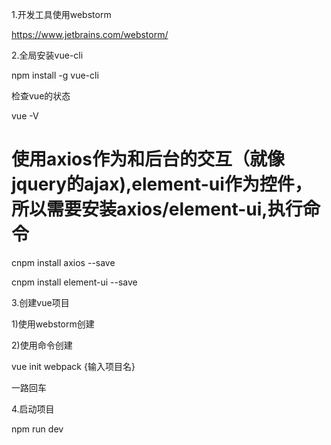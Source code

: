1.开发工具使用webstorm

https://www.jetbrains.com/webstorm/

2.全局安装vue-cli

npm install -g vue-cli

检查vue的状态

vue -V

# 使用axios作为和后台的交互（就像jquery的ajax),element-ui作为控件，所以需要安装axios/element-ui,执行命令
cnpm install axios --save

cnpm install element-ui --save

3.创建vue项目

1)使用webstorm创建

2)使用命令创建

vue init webpack {输入项目名}

一路回车

4.启动项目

npm run dev
